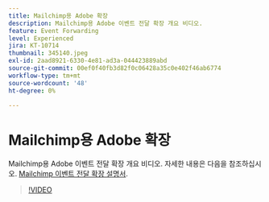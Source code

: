 ```yaml
---
title: Mailchimp용 Adobe 확장
description: Mailchimp용 Adobe 이벤트 전달 확장 개요 비디오.
feature: Event Forwarding
level: Experienced
jira: KT-10714
thumbnail: 345140.jpeg
exl-id: 2aad8921-6330-4e81-ad3a-044423889abd
source-git-commit: 00ef0f40fb3d82f0c06428a35c0e402f46ab6774
workflow-type: tm+mt
source-wordcount: '48'
ht-degree: 0%

---
```


# Mailchimp용 Adobe 확장

Mailchimp용 Adobe 이벤트 전달 확장 개요 비디오. 자세한 내용은 다음을 참조하십시오. [Mailchimp 이벤트 전달 확장 설명서](https://experienceleague.adobe.com/docs/experience-platform/tags/extensions/adobe/mailchimp-edge/overview.html).

>[!VIDEO](https://video.tv.adobe.com/v/345140/?learn=on)
